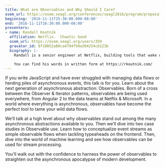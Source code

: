 ```yaml
---
title: What are Observables and Why Should I Care?
osem_url: https://osem.seagl.org/conferences/seagl2016/program/proposals/176
beginning: '2016-11-11T15:30:00.000-08:00'
end: '2016-11-11T16:30:00.000-08:00'
presenters:
- name: Randall Koutnik
  affiliation: Netflix.  Chaotic Good
  osem_url: https://osem.seagl.org/users/359
  gravatar_id: 8f10852a80ca4794f50a304254cb123b
  biography: |-
    Randall is a senior engineer at Netflix, building tools that wake up other Netflixers when things break.  To offset that karma, he’s adopted a cat that wakes him up at night whenever a new JavaScript framework is released.

    You can find his words in written form at https://rkoutnik.com/
---
```


If you write JavaScript and have ever struggled with managing data flows or herding piles of asynchronous events, this talk is for you.  Learn about the next generation of asynchronous abstraction: Observables. Born of a cross between the Observer & Iterator patterns, observables are being used everywhere, from Angular 2 to the data teams at Netflix & Microsoft.  In a world where everything is asynchronous, observables have become the perfect tool to tame your wild data flows.

We’ll talk at a high level about why observables stand out among the many asynchronous abstractions available to you.  Then we’ll dive into two case studies in Observable use.  Learn how to conceptualize event streams as simple observable flows when tackling typeaheads on the frontend.  Then, dive into the world of machine learning and see how observables can be used for stream processing.

You'll walk out with the confidence to harness the power of observables to straighten out the asynchronous apocalypse of modern development.
